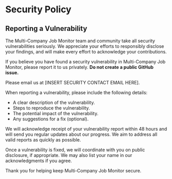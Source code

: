 # Security Policy

## Reporting a Vulnerability

The Multi-Company Job Monitor team and community take all security vulnerabilities seriously. We appreciate your efforts to responsibly disclose your findings, and will make every effort to acknowledge your contributions.

If you believe you have found a security vulnerability in Multi-Company Job Monitor, please report it to us privately. **Do not create a public GitHub issue.**

Please email us at [INSERT SECURITY CONTACT EMAIL HERE].

When reporting a vulnerability, please include the following details:

- A clear description of the vulnerability.
- Steps to reproduce the vulnerability.
- The potential impact of the vulnerability.
- Any suggestions for a fix (optional).

We will acknowledge receipt of your vulnerability report within 48 hours and will send you regular updates about our progress. We aim to address all valid reports as quickly as possible.

Once a vulnerability is fixed, we will coordinate with you on public disclosure, if appropriate. We may also list your name in our acknowledgments if you agree.

Thank you for helping keep Multi-Company Job Monitor secure.
